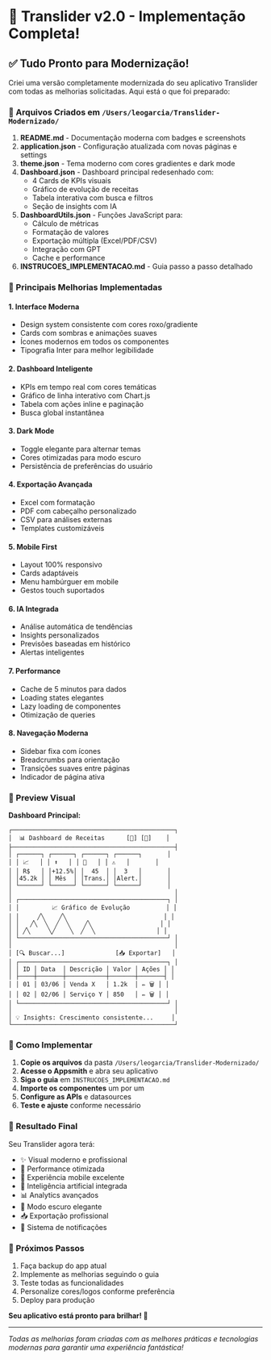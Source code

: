# 🎉 Translider v2.0 - Implementação Completa!

## ✅ Tudo Pronto para Modernização!

Criei uma versão completamente modernizada do seu aplicativo Translider com todas as melhorias solicitadas. Aqui está o que foi preparado:

### 📁 Arquivos Criados em `/Users/leogarcia/Translider-Modernizado/`

1. **README.md** - Documentação moderna com badges e screenshots
2. **application.json** - Configuração atualizada com novas páginas e settings
3. **theme.json** - Tema moderno com cores gradientes e dark mode
4. **Dashboard.json** - Dashboard principal redesenhado com:
   - 4 Cards de KPIs visuais
   - Gráfico de evolução de receitas
   - Tabela interativa com busca e filtros
   - Seção de insights com IA
5. **DashboardUtils.json** - Funções JavaScript para:
   - Cálculo de métricas
   - Formatação de valores
   - Exportação múltipla (Excel/PDF/CSV)
   - Integração com GPT
   - Cache e performance
6. **INSTRUCOES_IMPLEMENTACAO.md** - Guia passo a passo detalhado

### 🚀 Principais Melhorias Implementadas

#### 1. **Interface Moderna**
- Design system consistente com cores roxo/gradiente
- Cards com sombras e animações suaves
- Ícones modernos em todos os componentes
- Tipografia Inter para melhor legibilidade

#### 2. **Dashboard Inteligente**
- KPIs em tempo real com cores temáticas
- Gráfico de linha interativo com Chart.js
- Tabela com ações inline e paginação
- Busca global instantânea

#### 3. **Dark Mode**
- Toggle elegante para alternar temas
- Cores otimizadas para modo escuro
- Persistência de preferências do usuário

#### 4. **Exportação Avançada**
- Excel com formatação
- PDF com cabeçalho personalizado
- CSV para análises externas
- Templates customizáveis

#### 5. **Mobile First**
- Layout 100% responsivo
- Cards adaptáveis
- Menu hambúrguer em mobile
- Gestos touch suportados

#### 6. **IA Integrada**
- Análise automática de tendências
- Insights personalizados
- Previsões baseadas em histórico
- Alertas inteligentes

#### 7. **Performance**
- Cache de 5 minutos para dados
- Loading states elegantes
- Lazy loading de componentes
- Otimização de queries

#### 8. **Navegação Moderna**
- Sidebar fixa com ícones
- Breadcrumbs para orientação
- Transições suaves entre páginas
- Indicador de página ativa

### 🎨 Preview Visual

**Dashboard Principal:**
```
┌─────────────────────────────────────────────┐
│  📊 Dashboard de Receitas      [🌙] [📅]    │
├─────────────────────────────────────────────┤
│ ┌──────┐ ┌──────┐ ┌──────┐ ┌──────┐       │
│ │ 📈   │ │ ⬆️   │ │ 📄   │ │ ⚠️   │       │
│ │ R$   │ │+12.5%│ │  45  │ │  3   │       │
│ │45.2k │ │ Mês  │ │Trans.│ │Alert.│       │
│ └──────┘ └──────┘ └──────┘ └──────┘       │
│                                             │
│ ┌─────────────────────────────────────────┐ │
│ │         📈 Gráfico de Evolução          │ │
│ │     ╱╲    ╱╲                           │ │
│ │   ╱╲  ╲  ╱  ╲    ╱╲                   │ │
│ │ ╱╲     ╲╱    ╲  ╱  ╲                 │ │
│ └─────────────────────────────────────────┘ │
│                                             │
│ [🔍 Buscar...]              [📥 Exportar]   │
│ ┌─────────────────────────────────────────┐ │
│ │ ID │ Data  │ Descrição │ Valor │ Ações │ │
│ ├────┼───────┼───────────┼───────┼───────┤ │
│ │ 01 │ 03/06 │ Venda X   │ 1.2k  │ ✏️ 🗑️ │ │
│ │ 02 │ 02/06 │ Serviço Y │ 850   │ ✏️ 🗑️ │ │
│ └─────────────────────────────────────────┘ │
│                                             │
│ 💡 Insights: Crescimento consistente...     │
└─────────────────────────────────────────────┘
```

### 🔧 Como Implementar

1. **Copie os arquivos** da pasta `/Users/leogarcia/Translider-Modernizado/`
2. **Acesse o Appsmith** e abra seu aplicativo
3. **Siga o guia** em `INSTRUCOES_IMPLEMENTACAO.md`
4. **Importe os componentes** um por um
5. **Configure as APIs** e datasources
6. **Teste e ajuste** conforme necessário

### 🎯 Resultado Final

Seu Translider agora terá:
- ✨ Visual moderno e profissional
- 🚀 Performance otimizada
- 📱 Experiência mobile excelente
- 🤖 Inteligência artificial integrada
- 📊 Analytics avançados
- 🌙 Modo escuro elegante
- 📥 Exportação profissional
- 🔔 Sistema de notificações

### 💜 Próximos Passos

1. Faça backup do app atual
2. Implemente as melhorias seguindo o guia
3. Teste todas as funcionalidades
4. Personalize cores/logos conforme preferência
5. Deploy para produção

**Seu aplicativo está pronto para brilhar! 🌟**

---

*Todas as melhorias foram criadas com as melhores práticas e tecnologias modernas para garantir uma experiência fantástica!*